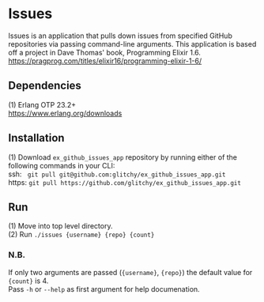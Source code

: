 # Issues
Issues is an application that pulls down issues from specified GitHub repositories via passing command-line arguments. This application is based off a project in Dave Thomas' book, Programming Elixir 1.6.<br>
https://pragprog.com/titles/elixir16/programming-elixir-1-6/
<br>
## Dependencies
(1) Erlang OTP 23.2+<br>
https://www.erlang.org/downloads
<br>
## Installation
(1) Download `ex_github_issues_app` repository by running either of the following commands in your CLI: <br>
ssh: &nbsp; `git pull git@github.com:glitchy/ex_github_issues_app.git` <br>
https: `git pull https://github.com/glitchy/ex_github_issues_app.git`
<br>
## Run
(1) Move into top level directory.<br>
(2) Run `./issues {username} {repo} {count}`
<br>
### N.B.
If only two arguments are passed (`{username}`, `{repo}`) the default value for `{count}` is 4.<br>
Pass `-h` or `--help` as first argument for help documenation.
